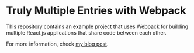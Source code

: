 # Truly Multiple Entries with Webpack

This repository contains an example project that uses Webpack
for building multiple React.js applications that share code
between each other.

For more information, check [my blog post](https://kuzzmi.com/blog/truly-multiple-entries-with-webpack).
